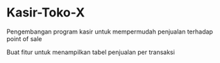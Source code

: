 # Kasir-Toko-X
Pengembangan program kasir untuk mempermudah penjualan terhadap point of sale

Buat fitur untuk menampilkan tabel penjualan per transaksi
